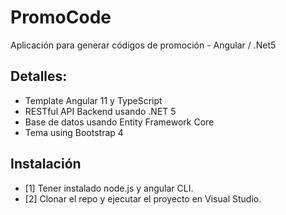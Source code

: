 # PromoCode
Aplicación para generar códigos de promoción - Angular / .Net5

## Detalles:

*   Template Angular 11 y TypeScript
*   RESTful API Backend usando .NET 5
*   Base de datos usando Entity Framework Core
*   Tema using Bootstrap 4


## Instalación

*   [1] Tener instalado node.js y angular CLI.
*   [2] Clonar el repo y ejecutar el proyecto en Visual Studio.
